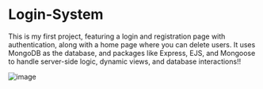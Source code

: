 ﻿# Login-System
 
This is my first project, featuring a login and registration page with authentication, along with a home page where you can delete users. It uses MongoDB as the database, and packages like Express, EJS, and Mongoose to handle server-side logic, dynamic views, and database interactions!!


![image](https://github.com/user-attachments/assets/dcc88da5-f7bf-4607-ae6a-f41a71273500)

